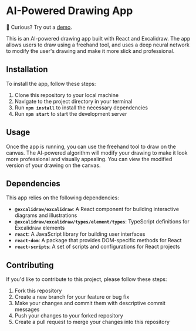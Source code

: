 # AI-Powered Drawing App

🔗 Curious? Try out a [demo](https://codesandbox.io/p/github/shalomma/drawto/main?workspaceId=d9fb3aaa-6206-4ea5-af29-701286f5c9ea&file=%2Fsrc%2FApp.tsx&selection=%5B%7B%22endColumn%22%3A16%2C%22endLineNumber%22%3A8%2C%22startColumn%22%3A16%2C%22startLineNumber%22%3A8%7D%5D&workspace=%257B%2522activeFileId%2522%253A%2522clegv8ml0000dg4glar7dc8b6%2522%252C%2522openFiles%2522%253A%255B%2522%252FREADME.md%2522%252C%2522%252Fsrc%252FApp.tsx%2522%255D%252C%2522sidebarPanel%2522%253A%2522EXPLORER%2522%252C%2522gitSidebarPanel%2522%253A%2522COMMIT%2522%252C%2522spaces%2522%253A%257B%2522clegv8o1d000x3b6jz4nvba0m%2522%253A%257B%2522key%2522%253A%2522clegv8o1d000x3b6jz4nvba0m%2522%252C%2522name%2522%253A%2522Default%2522%252C%2522devtools%2522%253A%255B%257B%2522type%2522%253A%2522PREVIEW%2522%252C%2522taskId%2522%253A%2522start%2522%252C%2522port%2522%253A3000%252C%2522key%2522%253A%2522clegv9dug00dn3b6jvatzgz1f%2522%252C%2522isMinimized%2522%253Afalse%257D%255D%257D%257D%252C%2522currentSpace%2522%253A%2522clegv8o1d000x3b6jz4nvba0m%2522%252C%2522spacesOrder%2522%253A%255B%2522clegv8o1d000x3b6jz4nvba0m%2522%255D%252C%2522hideCodeEditor%2522%253Afalse%257D).


This is an AI-powered drawing app built with React and Excalidraw. The app allows users to draw using a freehand tool, and uses a deep neural network to modify the user's drawing and make it more slick and professional.

## **Installation**

To install the app, follow these steps:

1. Clone this repository to your local machine
2. Navigate to the project directory in your terminal
3. Run **`npm install`** to install the necessary dependencies
4. Run **`npm start`** to start the development server

## **Usage**

Once the app is running, you can use the freehand tool to draw on the canvas. The AI-powered algorithm will modify your drawing to make it look more professional and visually appealing. You can view the modified version of your drawing on the canvas.

## **Dependencies**

This app relies on the following dependencies:

- **`@excalidraw/excalidraw`**: A React component for building interactive diagrams and illustrations
- **`@excalidraw/excalidraw/types/element/types`**: TypeScript definitions for Excalidraw elements
- **`react`**: A JavaScript library for building user interfaces
- **`react-dom`**: A package that provides DOM-specific methods for React
- **`react-scripts`**: A set of scripts and configurations for React projects

## **Contributing**

If you'd like to contribute to this project, please follow these steps:

1. Fork this repository
2. Create a new branch for your feature or bug fix
3. Make your changes and commit them with descriptive commit messages
4. Push your changes to your forked repository
5. Create a pull request to merge your changes into this repository
